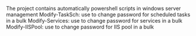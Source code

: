 The project contains automatically powershell scripts in windows server management</b>
Modify-TaskSch: use to change password for scheduled tasks in a bulk
Modify-Services: use to change password for services in a bulk
Modify-IISPool: use to change password for IIS pool in a bulk
